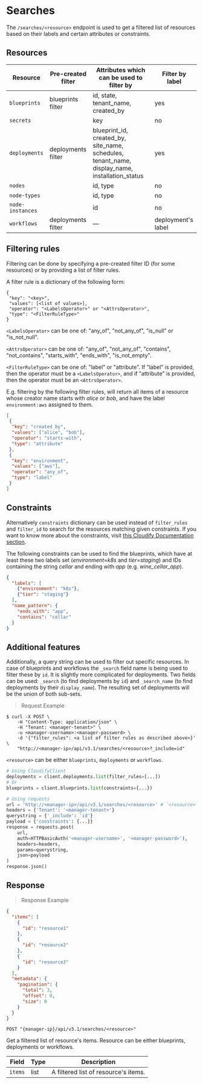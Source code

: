 # Searches

The `/searches/<resource>` endpoint is used to get a filtered list of resources based on their
labels and certain attributes or constraints.


## Resources

| Resource         | Pre-created filter | Attributes which can be used to filter by                                                      | Filter by label    |
|------------------|--------------------|------------------------------------------------------------------------------------------------|--------------------|
| `blueprints`     | blueprints filter  | id, state, tenant_name, created_by                                                             | yes                |
| `secrets`        |                    | key                                                                                            | no                 |
| `deployments`    | deployments filter | blueprint_id, created_by, site_name, schedules, tenant_name, display_name, installation_status | yes                |
| `nodes`          |                    | id, type                                                                                       | no                 |
| `node-types`     |                    | id, type                                                                                       | no                 |
| `node-instances` |                    | id                                                                                             | no                 |
| `workflows`      | deployments filter | —                                                                                              | deployment's label |

## Filtering rules

Filtering can be done by specifying a pre-created filter ID (for some resources) or by providing
a list of filter rules.


A filter rule is a dictionary of the following form:
```text
{
 "key": "<key>",
 "values": [<list of values>],
 "operator": "<LabelsOperator>" or "<AttrsOperator>",
 "type": "<FilterRuleType>"
}
```
`<LabelsOperator>` can be one of: "any_of", "not_any_of", "is_null" or "is_not_null".

`<AttrsOperator>` can be one of: "any_of", "not_any_of", "contains", "not_contains", "starts_with", "ends_with", "is_not_empty".

`<FilterRuleType>` can be one of: "label" or "attribute". If "label" is provided, then the operator must be a `<LabelsOperator>`, and if "attribute" is provided, then
the operator must be an `<AttrsOperator>`.

E.g. filtering by the following filter rules, will return all items of a resource whose creator name starts with _alice_ or _bob_,
and have the label `environment:aws` assigned to them.

```json
[
 {
  "key": "created_by",
  "values": ["alice", "bob"],
  "operator": "starts-with",
  "type": "attribute"
 },
 {
  "key": "environment",
  "values": ["aws"],
  "operator": "any_of",
  "type": "label"
 }
]
```


## Constraints

Alternatively `constraints` dictionary can be used instead of `filter_rules` and `filter_id` to
search for the resources matching given constraints.  If you want to know more about the
constraints, visit [this Cloudify Documentation section](https://docs.cloudify.co/latest/developer/blueprints/spec-inputs/#constraints).

The following constraints can be used to find the blueprints, which have at least these two labels
set (_environment=k8s_ and _tier=staging_) and IDs containing the string _cellar_ and ending
with _app_ (e.g. _wine_cellar_app_).

```json
{
  "labels": [
    {"environment": "k8s"},
    {"tier": "staging"}
  ],
  "name_pattern": {
    "ends_with": "app",
    "contains": "cellar"
  }
}
```


## Additional features

Additionally, a query string can be used to filter out specific resources.  In case of blueprints
and workflows the  `_search` field name is being used to filter these by `id`.  It is slightly more
complicated for deployments.  Two fields can be used: `_search` (to find deployments by `id`)
and `_search_name` (to find deployments by their `display_name`).  The resulting set of deployments
will be the union of both sub-sets.

> Request Example

```shell
$ curl -X POST \
    -H "Content-Type: application/json" \
    -H "Tenant: <manager-tenant>" \
    -u <manager-username>:<manager-password> \
    -d '{"filter_rules": <a list of filter rules as described above>}' \
    "http://<manager-ip>/api/v3.1/searches/<resource>?_include=id"
```

`<resource>` can be either `blueprints`, `deployments` or `workflows`.

```python
# Using CloudifyClient
deployments = client.deployments.list(filter_rules=[...])
# Or
blueprints = client.blueprints.list(constraints={...})

# Using requests
url = 'http://<manager-ip>/api/v3.1/searches/<resource>' # `<resource>` can be either `blueprints`, `deployments` or `workflows`
headers = {'Tenant': '<manager-tenant>'}
querystring = {'_include': 'id'}
payload = {'constraints': {...}}
response = requests.post(
    url,
    auth=HTTPBasicAuth('<manager-username>', '<manager-password>'),
    headers=headers,
    params=querystring,
    json=payload
)
response.json()

```


## Response

> Response Example

```json
{
  "items": [
    {
      "id": "resource1"
    },
    {
      "id": "resource2"
    },
    {
      "id": "resource3"
    }
  ],
  "metadata": {
    "pagination": {
      "total": 3,
      "offset": 0,
      "size": 0
    }
  }
}
```

`POST "{manager-ip}/api/v3.1/searches/<resource>"`

Get a filtered list of resource's items. Resource can be either blueprints, deployments or workflows.

Field | Type | Description
--------- | ------- | -------
`items` | list | A filtered list of resource's items.
